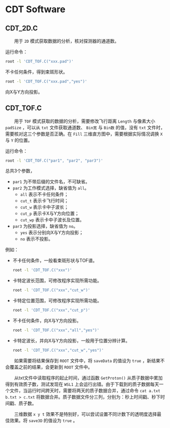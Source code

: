 # CDT Software
## CDT_2D.C
&emsp;&emsp;用于 `2D` 模式获取数据的分析，核对探测器的通道数。

运行命令：
```bash
root -l 'CDT_TOF.C("xxx.pad")'
```
不卡任何条件，得到束斑形状。
```bash
root -l 'CDT_TOF.C("xxx.pad","yes")'
```
向X与Y方向投影。
## CDT_TOF.C
&emsp;&emsp;用于 `TOF` 模式获取的数据的分析，需要修改飞行距离 `Length` 与像素大小 `padSize` ，可以从 `txt` 文件获取通道数、 `Bin宽` 与 `Bin数` 的值，没有 `txt` 文件时，需要核对这三个参数是否正确。在 `Fill` 三维直方图中，需要根据实际情况调换 `X` 与 `Y` 的位置。

运行命令：
```bash
root -l 'CDT_TOF.C("par1", "par2", "par3")'
```
总共3个参数，
- `par1` 为不带后缀的文件名，不可缺省。
- `par2` 为工作模式选择，缺省值为 `all`。
    - `all` 表示不卡任何条件；
    - `cut_t` 表示卡飞行时间；
    - `cut_w` 表示卡中子波长；
    - `cut_p` 表示卡X与Y方向位置；
    - `cut_wp` 表示卡中子波长及位置。
- `par3` 为投影选择，缺省值为 `no`。
    - `yes` 表示分别向X与Y方向投影；
    - `no` 表示不投影。

例如：
- 不卡任何条件，一般看束斑形状与TOF谱。
    ```bash
    root -l 'CDT_TOF.C("xxx")'
    ```
- 卡特定波长范围，可修改程序实现所需功能。
    ```bash
    root -l 'CDT_TOF.C("xxx","cut_w")'
    ```
- 卡特定位置范围，可修改程序实现所需功能。
    ```bash
    root -l 'CDT_TOF.C("xxx","cut_p")'
    ```
- 不卡任何条件，向X与Y方向投影。
    ```bash
    root -l 'CDT_TOF.C("xxx","all","yes")'
    ```
- 卡特定波长，并向X与Y方向投影，一般用于位置分辨计算。
    ```bash
    root -l 'CDT_TOF.C("xxx","cut_w","yes")'
    ```

&emsp;&emsp;如果需要将结果保存到 `ROOT` 文件中，将 `saveData` 的值设为 `true` ，新结果不会覆盖之前的结果，会更新到 `ROOT` 文件中。

&emsp;&emsp;从txt文件中读取程序的起止时间，通过函数 `GetProton()` 从质子数据中累加得到有效质子数，测试发现在 `WSL1` 上会运行出错。由于下载到的质子数据每天一个文件，当运行时间跨天时，需要将两天的质子数据合并，通过命令 ```cat a.txt b.txt > c.txt``` 将数据合并。质子数据文件分三列，分别为：秒上时间戳、秒下时间戳、质子数。

&emsp;&emsp;三维数据 `x y t` 效果不是特别好，可以尝试设置不同计数下的透明度选择最佳效果。将 `save3D` 的值设为 `true` 。